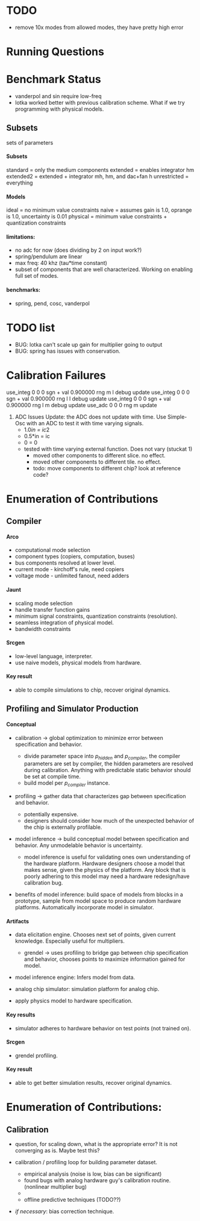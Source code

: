 # TODO

- remove 10x modes from allowed modes, they have pretty high error
# Running Questions

# Benchmark Status

- vanderpol and sin require low-freq
- lotka worked better with previous calibration scheme. What if we try programming with physical models.


## Subsets

sets of parameters

#### Subsets
standard = only the medium components
extended = enables integrator hm
extended2 = extended + integrator mh, hm, and dac+fan h
unrestricted = everything

#### Models 
ideal = no minimum value constraints
naive = assumes gain is 1.0, oprange is 1.0, uncertainty is 0.01 
physical = minimum value constraints + quantization constraints

#### limitations:
- no adc for now (does dividing by 2 on input work?)
- spring/pendulum are linear
- max freq: 40 khz (tau*time constant)
- subset of components that are well characterized. Working on enabling full set of modes.

#### benchmarks:
- spring, pend, cosc, vanderpol


# TODO list

- BUG: lotka can't scale up gain for multiplier going to output
- BUG: spring has issues with conservation.

# Calibration Failures

use_integ 0 0 0 sgn + val 0.900000 rng m l debug update
use_integ 0 0 0 sgn + val 0.900000 rng l l debug update
use_integ 0 0 0 sgn + val 0.900000 rng l m debug update
use_adc 0 0 0 rng m update



1. ADC Issues Update: the ADC does not update with time. Use Simple-Osc with an ADC to test it with time varying signals.
   - 1.0*in = ic*2
   - 0.5*in = ic
   - 0 = 0
   - tested with time varying external function. Does not vary (stuckat 1)
     - moved other components to different slice. no effect.
     - moved other components to different tile. no effect.
     - todo: move components to different chip? look at reference code?
 
# Enumeration of Contributions

## Compiler

#### Arco
- computational mode selection
- component types (copiers, computation, buses)
- bus components resolved at lower level.
- current mode - kirchoff's rule, need copiers
- voltage mode - unlimited fanout, need adders

#### Jaunt
- scaling mode selection
- handle transfer function gains
- minimum signal constraints, quantization constraints (resolution).
- seamless integration of physical model.
- bandwidth constraints

#### Srcgen
- low-level language, interpreter.
- use naive models, physical models from hardware.

#### Key result
- able to compile simulations to chip, recover original dynamics.

## Profiling and Simulator Production

#### Conceptual

- calibration -> global optimization to minimize error between specification and behavior.
   - divide parameter space into $p_{hidden}$ and $p_{compiler}$, the compiler parameters are set by compiler, the hidden parameters are resolved during calibration. Anything with predictable static behavior should be set at compile time.
   - build model per $p_{compiler}$ instance.
   
- profiling -> gather data that characterizes gap between specification and behavior.
   - potentially expensive.
   - designers should consider how much of the unexpected behavior of the chip is externally profilable. 
   
- model inference -> build conceptual model between specification and behavior. Any unmodelable behavior is uncertainty.
   - model inference is useful for validating ones own understanding of the hardware platform. Hardware designers choose a model that makes sense, given the physics of the platform. Any block that is poorly adhering to this model may need a hardware redesign/have calibration bug.

- benefits of model inference: build space of models from blocks in a prototype, sample from model space to produce random hardware platforms. Automatically incorporate model in simulator.

#### Artifacts

- data elicitation engine. Chooses next set of points, given current knowledge. Especially useful for multipliers.
     - grendel -> uses profiling to bridge gap between chip specification and behavior, chooses points to maximize information gained for model.

- model inference engine: Infers model from data.

- analog chip simulator: simulation platform for analog chip.

- apply physics model to hardware specification.

#### Key results

- simulator adheres to hardware behavior on test points (not trained on).


#### Srcgen
- grendel profiling.

#### Key result
- able to get better simulation results, recover original dynamics.

# Enumeration of Contributions:

## Calibration

 - question, for scaling down, what is the appropriate error? It is not converging as is. Maybe test this?

 - calibration / profiling loop for building parameter dataset.
   - empirical analysis (noise is low, bias can be significant)
   - found bugs with analog hardware guy's calibration routine. (nonlinear multiplier bug)
   - 
   - offline predictive techniques (TODO??)
   
 - *if necessary*: bias correction technique. 
